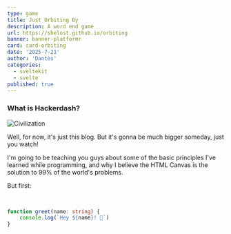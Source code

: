 ```yaml
---
type: game
title: Just Orbiting By
description: A word end game
url: https://shelost.github.io/orbiting
banner: banner-platformr
card: card-orbiting
date: '2025-7-21'
author: 'Dantès'
categories:
  - sveltekit
  - svelte
published: true
---
```


### What is Hackerdash?

![Civilization](/card/card-platformr.png)

Well, for now, it's just this blog. But it's gonna be much bigger someday, just you watch!

I'm going to be teaching you guys about some of the basic principles I've learned while programming, and why I believe the HTML Canvas is the solution to 99% of the world's problems.

But first:



&nbsp;

```ts
function greet(name: string) {
	console.log(`Hey ${name}! 👋`)
}
```
